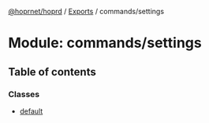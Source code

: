 [@hoprnet/hoprd](../README.md) / [Exports](../modules.md) / commands/settings

# Module: commands/settings

## Table of contents

### Classes

- [default](../classes/commands_settings.default.md)
